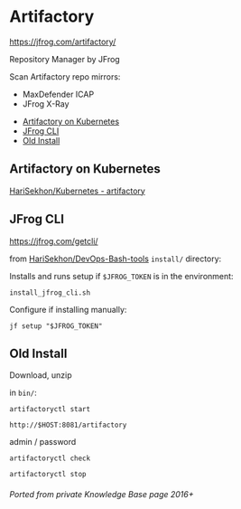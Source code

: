 # Artifactory

https://jfrog.com/artifactory/

Repository Manager by JFrog

Scan Artifactory repo mirrors:

- MaxDefender ICAP
- JFrog X-Ray

<!-- INDEX_START -->

- [Artifactory on Kubernetes](#artifactory-on-kubernetes)
- [JFrog CLI](#jfrog-cli)
- [Old Install](#old-install)

<!-- INDEX_END -->

## Artifactory on Kubernetes

[HariSekhon/Kubernetes - artifactory](https://github.com/HariSekhon/Kubernetes-configs/tree/master/artifactory)

## JFrog CLI

https://jfrog.com/getcli/

from [HariSekhon/DevOps-Bash-tools](https://github.com/HariSekhon/DevOps-Bash-tools) `install/` directory:

Installs and runs setup if `$JFROG_TOKEN` is in the environment:

```shell
install_jfrog_cli.sh
```

Configure if installing manually:

```shell
jf setup "$JFROG_TOKEN"
```

## Old Install

Download, unzip

in `bin/`:

```shell
artifactoryctl start
```

```
http://$HOST:8081/artifactory
```

admin / password

```shell
artifactoryctl check
```

```shell
artifactoryctl stop
```

###### Ported from private Knowledge Base page 2016+
